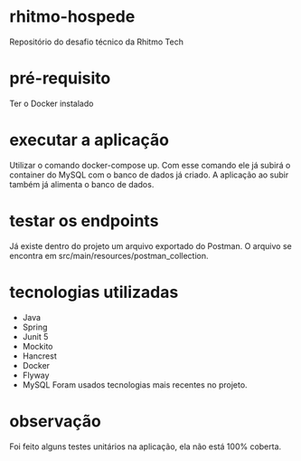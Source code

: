 # rhitmo-hospede
Repositório do desafio técnico da Rhitmo Tech
# pré-requisito
Ter o Docker instalado
# executar a aplicação
Utilizar o comando docker-compose up. Com esse comando ele já subirá o container do MySQL com o banco de dados já criado. 
A aplicação ao subir também já alimenta o banco de dados.
# testar os endpoints
Já existe dentro do projeto um arquivo exportado do Postman. O arquivo se encontra em src/main/resources/postman_collection. 
# tecnologias utilizadas
- Java
- Spring
- Junit 5
- Mockito
- Hancrest
- Docker
- Flyway
- MySQL
Foram usados tecnologias mais recentes no projeto.
# observação
Foi feito alguns testes unitários na aplicação, ela não está 100% coberta.

